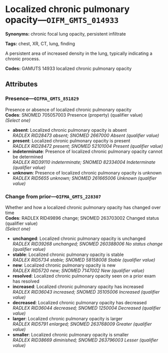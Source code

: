 # Localized chronic pulmonary opacity—`OIFM_GMTS_014933`

**Synonyms:** chronic focal lung opacity, persistent infiltrate

**Tags:** chest, XR, CT, lung, finding

A persistent area of increased density in the lung, typically indicating a chronic process.

**Codes:** GAMUTS 14933 localized chronic pulmonary opacity

## Attributes

### Presence—`OIFMA_GMTS_851829`

Presence or absence of localized chronic pulmonary opacity  
**Codes**: SNOMED 705057003 Presence (property) (qualifier value)  
*(Select one)*

- **absent**: Localized chronic pulmonary opacity is absent  
_RADLEX RID28473 absent; SNOMED 2667000 Absent (qualifier value)_
- **present**: Localized chronic pulmonary opacity is present  
_RADLEX RID28472 present; SNOMED 52101004 Present (qualifier value)_
- **indeterminate**: Presence of localized chronic pulmonary opacity cannot be determined  
_RADLEX RID39110 indeterminate; SNOMED 82334004 Indeterminate (qualifier value)_
- **unknown**: Presence of localized chronic pulmonary opacity is unknown  
_RADLEX RID5655 unknown; SNOMED 261665006 Unknown (qualifier value)_

### Change from prior—`OIFMA_GMTS_228307`

Whether and how a localized chronic pulmonary opacity has changed over time  
**Codes**: RADLEX RID49896 change; SNOMED 263703002 Changed status (qualifier value)  
*(Select one)*

- **unchanged**: Localized chronic pulmonary opacity is unchanged  
_RADLEX RID39268 unchanged; SNOMED 260388006 No status change (qualifier value)_
- **stable**: Localized chronic pulmonary opacity is stable  
_RADLEX RID5734 stable; SNOMED 58158008 Stable (qualifier value)_
- **new**: Localized chronic pulmonary opacity is new  
_RADLEX RID5720 new; SNOMED 7147002 New (qualifier value)_
- **resolved**: Localized chronic pulmonary opacity seen on a prior exam has resolved  
- **increased**: Localized chronic pulmonary opacity has increased  
_RADLEX RID36043 increased; SNOMED 35105006 Increased (qualifier value)_
- **decreased**: Localized chronic pulmonary opacity has decreased  
_RADLEX RID36044 decreased; SNOMED 1250004 Decreased (qualifier value)_
- **larger**: Localized chronic pulmonary opacity is larger  
_RADLEX RID5791 enlarged; SNOMED 263768009 Greater (qualifier value)_
- **smaller**: Localized chronic pulmonary opacity is smaller  
_RADLEX RID38669 diminished; SNOMED 263796003 Lesser (qualifier value)_